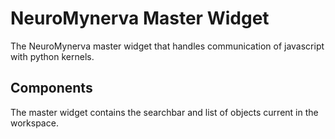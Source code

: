 # NeuroMynerva Master Widget
The NeuroMynerva master widget that handles communication of javascript with python kernels.

## Components
The master widget contains the searchbar and list of objects current in the workspace.
